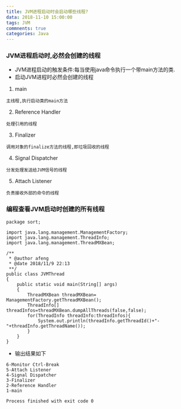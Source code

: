 ```yaml
---
title: JVM进程启动时会启动哪些线程?
data: 2018-11-10 15:00:00
tags: JVM
commnents: true
categories: Java
---
```


### JVM进程启动时,必然会创建的线程
- JVM进程启动的触发条件:每当使用java命令执行一个带main方法的类.
- 启动JVM进程时必然会创建的线程
1. main         
```
主线程,执行启动类的main方法
```
2. Reference Handler
```
处理引用的线程
```
3. Finalizer
```
调用对象的finalize方法的线程,即垃圾回收的线程
```
4. Signal Dispatcher
```
分发处理发送给JVM信号的线程
```
5. Attach Listener
```
负责接收外部的命令的线程
```

### 编程查看JVM启动时创建的所有线程
```
package sort;

import java.lang.management.ManagementFactory;
import java.lang.management.ThreadInfo;
import java.lang.management.ThreadMXBean;

/**
 * @author afeng
 * @date 2018/11/9 22:13
 **/
public class JVMThread
{
    public static void main(String[] args)
    {
        ThreadMXBean threadMXBean= ManagementFactory.getThreadMXBean();
        ThreadInfo[] threadInfos=threadMXBean.dumpAllThreads(false,false);
        for(ThreadInfo threadInfo:threadInfos){
            System.out.println(threadInfo.getThreadId()+"-"+threadInfo.getThreadName());
        }
    }
}

```
- 输出结果如下

```
6-Monitor Ctrl-Break
5-Attach Listener
4-Signal Dispatcher
3-Finalizer
2-Reference Handler
1-main

Process finished with exit code 0
```

